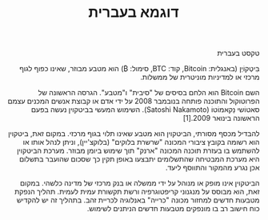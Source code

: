 ﻿---
title: דוגמא בעברית
description: "תיאור בעברית"
tags: crypto kaspa
permalink: /writing/post1
categories: writing
---
<div dir="rtl">

טקסט בעברית

בִּיטְקוֹיְן (באנגלית: Bitcoin, קוד: BTC, סימול: ₿) הוא מטבע מבוזר, שאינו כפוף לגוף מרכזי או למדיניות מוניטרית של ממשלות.

השם Bitcoin הוא הלחם בסיסים של "סיבית" ו"מטבע". הגרסה הראשונה של הפרוטוקול והתוכנה פותחה בנובמבר 2008 על ידי אדם או קבוצת אנשים המכנים עצמם סאטוֹשי נַקאמוֹטוֹ (Satoshi Nakamoto). השימוש המעשי בביטקוין נעשה בפעם הראשונה בינואר 2009.[1]

להבדיל מכסף מסורתי, הביטקוין הוא מטבע שאינו תלוי בגוף מרכזי. במקום זאת, ביטקוין הוא רשומה בקובץ ציבורי המכונה "שרשרת בלוקים" (בלוקצ'יין), וניתן לנהל אותו או להשתמש בו בעזרת תוכנה המכונה "ארנק" תוך שימוש ביומן מבוזר. מערכת הביטקוין היא מערכת המבטיחה שהתשלומים יתבצעו באופן תקין כך שסכום שהועבר בתשלום אכן נגרע מהמקור והתווסף ליעד.

הביטקוין אינו מופק או מנוהל על ידי ממשלה או בנק מרכזי של מדינה כלשהי. במקום זאת, הוא מבוסס על מנגנוני קריפטוגרפיה ורשת תקשורת עמית לעמית. תהליך הנפקת מטבעות חדשים למחזור מכונה "כרייה" באנלוגיה לכריית זהב. בתהליך זה יש להקדיש כוח חישוב רב בו מונפקים מטבעות חדשים הניתנים לשימוש.
</div>
